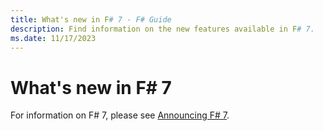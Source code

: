 ```yaml
---
title: What's new in F# 7 - F# Guide
description: Find information on the new features available in F# 7.
ms.date: 11/17/2023
---
```

# What's new in F# 7

For information on F# 7, please see [Announcing F# 7](https://devblogs.microsoft.com/dotnet/announcing-fsharp-7).
